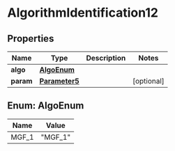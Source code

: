 

# AlgorithmIdentification12

## Properties

Name | Type | Description | Notes
------------ | ------------- | ------------- | -------------
**algo** | [**AlgoEnum**](#AlgoEnum) |  | 
**param** | [**Parameter5**](Parameter5.md) |  |  [optional]



## Enum: AlgoEnum

Name | Value
---- | -----
MGF_1 | &quot;MGF_1&quot;



